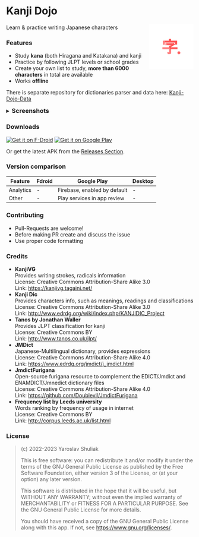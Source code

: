 # Kanji Dojo

<img src="preview_assets//inkscape_icon.svg" height=120 align="right">

Learn & practice writing Japanese characters

### Features
- Study **kana** (both Hiragana and Katakana) and kanji
- Practice by following JLPT levels or school grades
- Create your own list to study, <b>more than 6000 characters</b> in total are available
- Works <b>offline</b>

There is separate repository for dictionaries parser and data here: [Kanji-Dojo-Data](https://github.com/syt0r/Kanji-Dojo-Data)

<details>
<summary><h3 style="display: inline">Screenshots</h3></summary>

<img src="fastlane/metadata/android/en-US/images/phoneScreenshots/1.png" height="500"/>
<img src="fastlane/metadata/android/en-US/images/phoneScreenshots/2.png" height="500"/>
<img src="fastlane/metadata/android/en-US/images/phoneScreenshots/3.png" height="500"/>
<img src="fastlane/metadata/android/en-US/images/phoneScreenshots/4.png" height="500"/>
<img src="fastlane/metadata/android/en-US/images/phoneScreenshots/5.png" height="500"/>
<img src="fastlane/metadata/android/en-US/images/phoneScreenshots/6.png" height="500"/>
<img src="fastlane/metadata/android/en-US/images/phoneScreenshots/7.png" height="500"/>
<img src="fastlane/metadata/android/en-US/images/phoneScreenshots/8.png" height="500"/>

</details>

### Downloads

[<img src="https://fdroid.gitlab.io/artwork/badge/get-it-on.png" alt="Get it on F-Droid" height="80">](https://f-droid.org/packages/ua.syt0r.kanji.fdroid/)
[<img src="https://play.google.com/intl/en_us/badges/images/generic/en-play-badge.png" alt="Get it on Google Play" height="80">](https://play.google.com/store/apps/details?id=ua.syt0r.kanji)

Or get the latest APK from the [Releases Section](https://github.com/syt0r/Kanji-Dojo/releases/latest).

### Version comparison

| Feature   | Fdroid | Google Play                  | Desktop |
|-----------|--------|------------------------------|---------|
| Analytics | -      | Firebase, enabled by default | -       |
| Other     | -      | Play services in app review  | -       |

### Contributing
- Pull-Requests are welcome!
- Before making PR create and discuss the issue 
- Use proper code formatting

### Credits

* **KanjiVG**</br>
  Provides writing strokes, radicals information </br>
  License: Creative Commons Attribution-Share Alike 3.0</br>
  Link: https://kanjivg.tagaini.net/
* **Kanji Dic**</br>
  Provides characters info, such as meanings, readings and classifications </br>
  License: Creative Commons Attribution-Share Alike 3.0</br>
  Link: http://www.edrdg.org/wiki/index.php/KANJIDIC_Project
* **Tanos by Jonathan Waller**</br>
  Provides JLPT classification for kanji </br>
  License: Creative Commons BY</br>
  Link: http://www.tanos.co.uk/jlpt/
* **JMDict**</br>
  Japanese-Multilingual dictionary, provides expressions </br>
  License: Creative Commons Attribution-Share Alike 4.0</br>
  Link: https://www.edrdg.org/jmdict/j_jmdict.html
* **JmdictFurigana**</br>
  Open-source furigana resource to complement the EDICT/Jmdict and ENAMDICT/Jmnedict dictionary files </br>
  License: Creative Commons Attribution-Share Alike 4.0</br>
  Link: https://github.com/Doublevil/JmdictFurigana
* **Frequency list by Leeds university**</br>
  Words ranking by frequency of usage in internet </br>
  License: Creative Commons BY</br>
  Link: http://corpus.leeds.ac.uk/list.html

### License

> (c) 2022-2023 Yaroslav Shuliak
> 
> This is free software: you can redistribute it and/or modify it under the terms of the GNU General Public License as published by the Free Software Foundation, either version 3 of the License, or (at your option) any later version.
> 
> This software is distributed in the hope that it will be useful, but WITHOUT ANY WARRANTY; without even the implied warranty of MERCHANTABILITY or FITNESS FOR A PARTICULAR PURPOSE. See the GNU General Public License for more details.
> 
> You should have received a copy of the GNU General Public License along with this app. If not, see https://www.gnu.org/licenses/.
